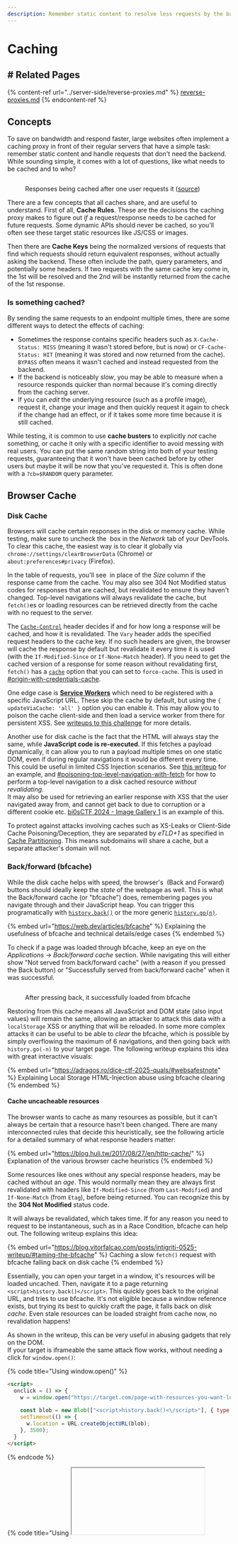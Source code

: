```yaml
---
description: Remember static content to resolve less requests by the backend
---
```


# Caching

## # Related Pages

{% content-ref url="../server-side/reverse-proxies.md" %}
[reverse-proxies.md](../server-side/reverse-proxies.md)
{% endcontent-ref %}

## Concepts

To save on bandwidth and respond faster, large websites often implement a caching proxy in front of their regular servers that have a simple task: remember static content and handle requests that don't need the backend. While sounding simple, it comes with a lot of questions, like what needs to be cached and to who?

<figure><img src="../../.gitbook/assets/image (1) (1).png" alt=""><figcaption><p>Responses being cached after one user requests it (<a href="https://portswigger.net/web-security/web-cache-deception#web-caches">source</a>)</p></figcaption></figure>

There are a few concepts that all caches share, and are useful to understand. First of all, **Cache Rules**. These are the decisions the caching proxy makes to figure out _if_ a request/response needs to be cached for future requests. Some dynamic APIs should never be cached, so you'll often see these target static resources like JS/CSS or images.

Then there are **Cache Keys** being the normalized versions of requests that find which requests should return equivalent responses, without actually asking the backend. These often include the path, query parameters, and potentially some headers. If two requests with the same cache key come in, the 1st will be resolved and the 2nd will be instantly returned from the cache of the 1st response.

### Is something cached?

By sending the same requests to an endpoint multiple times, there are some different ways to detect the effects of caching:

* Sometimes the response contains specific headers such as `X-Cache-Status: MISS` (meaning it wasn't stored before, but is now) or `CF-Cache-Status: HIT` (meaning it was stored and now returned from the cache). `BYPASS` often means it wasn't cached and instead requested from the backend.
* If the backend is noticeably _slow_, you may be able to measure when a resource responds quicker than normal because it's coming directly from the caching server.
* If you can _edit_ the underlying resource (such as a profile image), request it, change your image and then quickly request it again to check if the change had an effect, or if it takes some more time because it is still cached.

While testing, it is common to use **cache busters** to explicitly _not_ cache something, or cache it only with a specific identifier to avoid messing with real users. You can put the same random string into both of your testing requests, guaranteeing that it won't have been cached before by other users but maybe it will be now that you've requested it. This is often done with a `?cb=$RANDOM` query parameter.

## Browser Cache

### Disk Cache

Browsers will cache certain responses in the disk or memory cache. While testing, make sure to uncheck the <img src="../../.gitbook/assets/Disable cache.png" alt="" data-size="line"> box in the _Network_ tab of your DevTools. To clear this cache, the easiest way is to clear it globally via `chrome://settings/clearBrowserData` (Chrome) or `about:preferences#privacy` (Firefox).

In the table of requests, you'll see <img src="../../.gitbook/assets/image (62).png" alt="" data-size="line"> in place of the _Size_ column if the response came from the cache. You may also see 304 Not Modified status codes for responses that are cached, but revalidated to ensure they haven't changed. Top-level navigations will always revalidate the cache, but `fetch()`es or loading resources can be retrieved directly from the cache with no request to the server.

The [`Cache-Control`](https://developer.mozilla.org/en-US/docs/Web/HTTP/Reference/Headers/Cache-Control) header decides if and for how long a response will be cached, and how it is revalidated. The `Vary` header adds the specified request headers to the cache key. If no such headers are given, the browser will cache the response by default but revalidate it every time it is used (with the `If-Modified-Since` or `If-None-Match` header). If you need to get the cached version of a response for some reason without revalidating first, `fetch()` has a [`cache`](https://developer.mozilla.org/en-US/docs/Web/API/Request/cache) option that you can set to `force-cache`. This is used in [#origin-with-credentials-cache](cross-site-request-forgery-csrf.md#origin-with-credentials-cache "mention").

One edge case is [**Service Workers**](https://developer.mozilla.org/en-US/docs/Web/API/Service_Worker_API/Using_Service_Workers) which need to be registered with a specific JavaScript URL. These skip the cache by default, but using the `{ updateViaCache: 'all' }` option you can enable it. This may allow you to poison the cache client-side and then load a service worker from there for persistent XSS. See [writeups to this challenge](https://bugology.intigriti.io/intigriti-monthly-challenges/0325) for more details.

Another use for disk cache is the fact that the HTML will always stay the same, while **JavaScript code is re-executed**. If this fetches a payload dynamically, it can allow you to run a payload multiple times on one static DOM, even if during regular navigations it would be different every time. This could be useful in limited CSS Injection scenarios. See [this writeup](https://gist.github.com/arkark/5787676037003362131f30ca7c753627) for an example, and [#poisoning-top-level-navigation-with-fetch](caching.md#poisoning-top-level-navigation-with-fetch "mention") for how to perform a top-level navigation to a disk cached resource _without revalidating_.\
It may also be used for retrieving an earlier response with XSS that the user navigated away from, and cannot get back to due to corruption or a different cookie etc. [bi0sCTF 2024 - Image Gallery 1](https://blog.bi0s.in/2024/03/06/Web/ImageGallery1-bi0sCTF2024/#Image-gallery-1) is an example of this.

To protect against attacks involving caches such as XS-Leaks or Client-Side Cache Poisoning/Deception, they are separated by _eTLD+1_ as specified in [Cache Partitioning](https://developer.chrome.com/blog/http-cache-partitioning#how_will_cache_partitioning_affect_chromes_http_cache). This means subdomains will share a cache, but a separate attacker's domain will not.

### Back/forward (bfcache)

While the disk cache helps with speed, the browser's <img src="../../.gitbook/assets/image (64).png" alt="" data-size="line"> (Back and Forward) buttons should ideally keep the _state_ of the webpage as well. This is what the Back/forward cache (or "bfcache") does, remembering pages you navigate through and their JavaScript heap. You can trigger this programatically with [`history.back()`](https://developer.mozilla.org/en-US/docs/Web/API/History/back) or the more generic [`history.go(n)`](https://developer.mozilla.org/en-US/docs/Web/API/History/go).

{% embed url="https://web.dev/articles/bfcache" %}
Explaining the usefulness of bfcache and technical details/edge cases
{% endembed %}

To check if a page was loaded through bfcache, keep an eye on the _Applications_ -> _Back/forward cache_ section. While navigating this will either show "Not served from back/forward cache" (with a reason if you pressed the Back button) or "Successfully served from back/forward cache" when it was successful.

<figure><img src="../../.gitbook/assets/image (63).png" alt=""><figcaption><p>After pressing back, it successfully loaded from bfcache</p></figcaption></figure>

Restoring from this cache means all JavaScript and DOM state (also input values) will remain the same, allowing an attacker to attack this data with a `localStorage` XSS or anything that will be reloaded. In some more complex attacks it can be useful to be able to _clear_ the bfcache, which is possible by simply overflowing the maximum of 6 navigations, and then going back with `history.go(-n)` to your target page. The following writeup explains this idea with great interactive visuals:

{% embed url="https://adragos.ro/dice-ctf-2025-quals/#websafestnote" %}
Explaining Local Storage HTML-Injection abuse using bfcache clearing
{% endembed %}

#### Cache uncacheable resources

The browser wants to cache as many resources as possible, but it can't always be certain that a resource hasn't been changed. There are many interconnected rules that decide this heuristically, see the following article for a detailed summary of what response headers matter:

{% embed url="https://blog.huli.tw/2017/08/27/en/http-cache/" %}
Explanation of the various browser cache heuristics
{% endembed %}

Some resources like ones without any special response headers, may be cached without an _age_. This would normally mean they are always first revalidated with headers like `If-Modified-Since` (from `Last-Modified`) and `If-None-Match` (from `Etag`), before being returned. You can recognize this by the **304 Not Modified** status code.

It will always be revalidated, which takes time. If for any reason you need to request to be instantaneous, such as in a Race Condition, bfcache can help out. The following writeup explains this idea:

{% embed url="https://blog.vitorfalcao.com/posts/intigriti-0525-writeup/#taming-the-bfcache" %}
Caching a slow `fetch()` request with bfcache falling back on disk cache
{% endembed %}

Essentially, you can open your target in a window, it's resources will be loaded uncached. Then, navigate it to a page returning `<script>history.back()</script>`. This quickly goes back to the original URL, and tries to use bfcache. It's not eligible because a window reference exists, but trying its best to quickly craft the page, it falls back on _disk cache_. Even stale resources can be loaded straight from cache now, no revalidation happens!

As shown in the writeup, this can be very useful in abusing gadgets that rely on the DOM.\
If your target is iframeable the same attack flow works, without needing a click for `window.open()`:

{% code title="Using window.open()" %}
```html
<script>
  onclick = () => {
    w = window.open("https://target.com/page-with-resources-you-want-loaded-quickly");
  
    const blob = new Blob(["<script>history.back()<\/script>"], { type: "text/html" })
    setTimeout(() => {
      w.location = URL.createObjectURL(blob);
    }, 3500);
  }
</script>
```
{% endcode %}

{% code title="Using <iframe>" %}
```html
<iframe src="https://target.com/page-with-resources-you-want-loaded-quickly"></iframe>
<script>
  const blob = new Blob(["<script>history.back()<\/script>"], { type: "text/html" })
  setTimeout(() => {
    frames[0].location = URL.createObjectURL(blob);
  }, 3500);
</script>
```
{% endcode %}

#### Poisoning top-level navigation with `fetch()`

I previously stated that a top-level navigation will always first revalidate, and then either get the page from cache if it hasn't changed or get the new one. This is not entirely true, as there is actually another way to load a URL top-level, that is via bfcache. When pressing the back button (or triggering it via JavaScript), the nest page may be loaded from either one of three steps:

1. If it is stored in the Back/forward cache, return it directly from there
2. If it is stored in the disk cache, return it directly from there
3. Send a request to the server and return that response

It's hard to influence 1, but 2 can be poisoned by a `fetch()` call to store a cache entry on a URL with some special headers. If the response to this fetch is of type `text/html` and contains an XSS payload, the top-level navigation from the cache may trigger it even though the navigation shouldn't normally be able to send special extra headers or a request method such as `PUT`, `DELETE` or `PATCH`.

To skip option 1, there are some rules that make bfcache disallowed, like if the [window has an `opener`](https://web.dev/articles/bfcache?hl=en#avoid-window-opener). This can be achieved by first getting on an attacker's page, and then opening the URL you will later restore from cache. Then navigate to the URL that will poison the cache, and finally execute `history.back()`. Because it still has an opener reference to the attacker's page, the bfcache won't be used, but the disk cache from the fetch will.

{% code title="back.html" %}
```html
<script>
  const n = parseInt(new URLSearchParams(location.search).get("n"));
  history.go(-n);
</script>
```
{% endcode %}

<pre class="language-javascript"><code class="lang-javascript">const sleep = ms => new Promise(r => setTimeout(r, ms));
(async () => {
  // Put URL into history, may error for now
<strong>  w = window.open("https://example.com/page/to/be/poisoned");
</strong>  await sleep(1000);

  // Use a fetch() with special headers etc. to poison the above URL
<strong>  w.location = "https://example.com/poisoner?payload=&#x3C;script>...";
</strong>  await sleep(1000);
    
  // We can't call history.back() directly on a cross-origin window,
  // so navigate to our origin which will do history.go(-2)
<strong>  w.location = "/back.html?n=2"
</strong>})();
</code></pre>

For examples of this check out the writeups of [SECCON 2022 - spanote](https://blog.arkark.dev/2022/11/18/seccon-en/#web-spanote) and the [Intigriti March 2023 XSS Challenge](https://mizu.re/post/intigriti-march-2023-xss-challenge#-disk-cache-to-the-moon).

## Cache Poisoning

When two requests normalize to the same cache key, they should always result in the same response. With tricky parsing and rules, however, this can sometimes not be the case. Take any request that a regular user's browser makes while browsing the website, such as a resource or page. If an attacker can make a request with the same cache key and cause a different response than expected to be cached, it can be disastrous for the user as it often makes the feature/application unusable.

That is the gist of Cache Poisoning, altering a request to return another cacheable response that users will encounter. It is explained in more detail with examples and labs below:

{% embed url="https://portswigger.net/web-security/web-cache-poisoning" %}
Learn about Cache Poisoning and practice interactive labs
{% endembed %}

The most important part in exploiting this is knowing the **cache key**. If you can alter your request enough to cause a different response while keeping the same cache key, it will be vulnerable. Note that your alternative response must still be cacheable, this is where cache rules come in. If it causes a 400 Bad Request or 404 response, it often will be denied from the cache and requested the 2nd time anyway. You must have a successful but different response.

This is often achieved with extra _request headers_. Some of these headers will cause the application to act differently, maybe return a redirect or a different response format. Specifically, NextJS has been [haunted](https://zhero-web-sec.github.io/research-and-things/nextjs-and-cache-poisoning-a-quest-for-the-black-hole#section-1) [by](https://zhero-web-sec.github.io/research-and-things/nextjs-and-cache-poisoning-a-quest-for-the-black-hole#section-2) [this](https://zhero-web-sec.github.io/research-and-things/nextjs-and-cache-poisoning-a-quest-for-the-black-hole#section-3) [many](https://zhero-web-sec.github.io/research-and-things/nextjs-cache-and-chains-the-stale-elixir) [times](https://zhero-web-sec.github.io/research-and-things/nextjs-and-the-corrupt-middleware).&#x20;

When working with source code, it is best to look for request attributes that cause conditions to happen, often about returning a different kind of response (eg. the `Accept:` header). In a blackbox scenario fuzzing may be a better option, trying weird variations of the request while keeping track of if it's still being cached under the same key or not.

Sometimes a very lax cache key can miss things like query parameters that are important for controlling a backend response. Another sneaky method is using the `#` in a request. While these are not normally sent over HTTP, they can be and the backend server may deal with it in a strange way:

```http
GET /static/main.js#/../../uploads/attacker.js HTTP/1.1
```

The above's cache key may be truncated to `/static/main.js`, while the backend interprets the path traversal and returns the uploaded malicious JavaScript file.

## Cache Deception

If cache is shared between users, private data should not end up in the cache. In Cache Deception, an attacker prepares a URL that a victim will visit to get cache some of their personal data with their authentication. The attacker can then request the same URL to get back the cached response _without_ authentication.

{% embed url="https://portswigger.net/web-security/web-cache-deception" %}
Learn about Cache Deception and practice interactive labs
{% endembed %}

Routes like `/api/profile` are normally ruled out from the cache, while files under `/static` or with the `.js` extension will always be cached. If you can confuse the URL parsers of the caching proxy and backend such that it thinks your URL matches the cache rules, while it returns private user data, you have Cache Deception!

Nginx will resolve even encoded path traversals, so one example exploit would be sending the victim to:

[https://example.com/static/..%2Fapi%2Fprofile](https://example.com/static/..%2Fapi%2Fprofile)

The caching proxy like Cloudflare may be configured to cache every path starting with `/static/`, while Nginx passes the decoded and resolved `/api/profile` to the backend, returning the currently logged-in user's private data. This will now be cached, and when the attacker visits the above URL shortly after the victim, they will receive their victims response.

For file extensions, it is common to try and find a character that truncates the path, such as `;.js` in Tomcat or `%00.js` when strings are null-terminated. If the path is matched including the query string, simply adding the extension after a question mark like `?.js` will do. When it is normalized an encoded one may do the trick(`%3F.js`).\
You may be able to see the pattern here, simply fuzz all potential characters and their encoded forms to try and find delimiters. Then exploit it as follows:

[https://example.com/api/profile;.js](https://example.com/api/profile;.js)

In some PHP configurations, it is also common to rewrite every suffix path of a `.php` file to the same endpoint, for example:

[https://example.com/api/profile.php/anything.js](https://example.com/api/profile.php/anything.js)

All of these tricks require the cache key to not include any unpredictable data, such as the session cookie. The cache needs to be shared between users so that an unauthenticated attacker can retrieve the stolen data.
